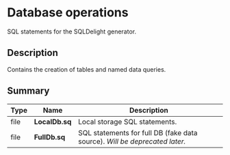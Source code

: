 # Database operations

SQL statements for the SQLDelight generator.

## Description

Contains the creation of tables and named data queries. 

## Summary

Type                  | Name                            | Description
----------------------|---------------------------------|-----------------------------------------------
file                  | **LocalDb.sq**                  | Local storage SQL statements. 
file                  | **FullDb.sq**                   | SQL statements for full DB (fake data source). *Will be deprecated later.*